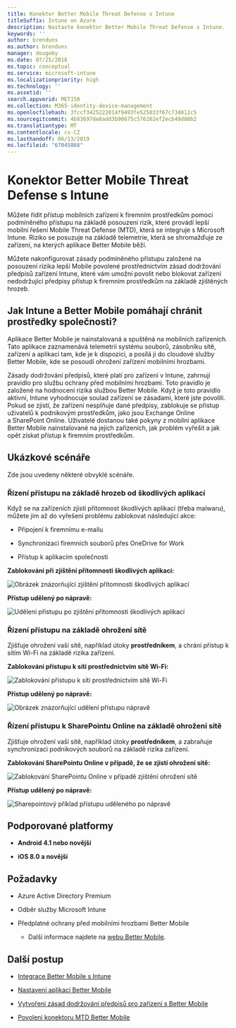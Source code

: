 ```yaml
---
title: Konektor Better Mobile Threat Defense s Intune
titleSuffix: Intune on Azure
description: Nastavte konektor Better Mobile Threat Defense s Intune.
keywords: ''
author: brenduns
ms.author: brenduns
manager: dougeby
ms.date: 07/25/2018
ms.topic: conceptual
ms.service: microsoft-intune
ms.localizationpriority: high
ms.technology: ''
ms.assetid: ''
search.appverid: MET150
ms.collection: M365-identity-device-management
ms.openlocfilehash: 3fccf3425222814f9493fe525033f67c734012c5
ms.sourcegitcommit: 4b83697de8add3b90675c576202ef2ecb49d80b2
ms.translationtype: MT
ms.contentlocale: cs-CZ
ms.lasthandoff: 06/13/2019
ms.locfileid: "67045868"
---
```

# <a name="better-mobile-threat-defense-connector-with-intune"></a>Konektor Better Mobile Threat Defense s Intune

Můžete řídit přístup mobilních zařízení k firemním prostředkům pomocí podmíněného přístupu na základě posouzení rizik, které provádí lepší mobilní řešení Mobile Threat Defense (MTD), která se integruje s Microsoft Intune. Riziko se posuzuje na základě telemetrie, která se shromažďuje ze zařízení, na kterých aplikace Better Mobile běží.

Můžete nakonfigurovat zásady podmíněného přístupu založené na posouzení rizika lepší Mobile povolené prostřednictvím zásad dodržování předpisů zařízení Intune, které vám umožní povolit nebo blokovat zařízení nedodržující předpisy přístup k firemním prostředkům na základě zjištěných hrozeb.

## <a name="how-do-intune-and-better-mobile-help-protect-your-company-resources"></a>Jak Intune a Better Mobile pomáhají chránit prostředky společnosti?

Aplikace Better Mobile je nainstalovaná a spuštěná na mobilních zařízeních. Tato aplikace zaznamenává telemetrii systému souborů, zásobníku sítě, zařízení a aplikací tam, kde je k dispozici, a posílá ji do cloudové služby Better Mobile, kde se posoudí ohrožení zařízení mobilními hrozbami.

Zásady dodržování předpisů, které platí pro zařízení v Intune, zahrnují pravidlo pro službu ochrany před mobilními hrozbami. Toto pravidlo je založené na hodnocení rizika službou Better Mobile. Když je toto pravidlo aktivní, Intune vyhodnocuje soulad zařízení se zásadami, které jste povolili. Pokud se zjistí, že zařízení nesplňuje dané předpisy, zablokuje se přístup uživatelů k podnikovým prostředkům, jako jsou Exchange Online a SharePoint Online. Uživatelé dostanou také pokyny z mobilní aplikace Better Mobile nainstalované na jejich zařízeních, jak problém vyřešit a jak opět získat přístup k firemním prostředkům.

## <a name="sample-scenarios"></a>Ukázkové scénáře

Zde jsou uvedeny některé obvyklé scénáře.

### <a name="control-access-based-on-threats-from-malicious-apps"></a>Řízení přístupu na základě hrozeb od škodlivých aplikací

Když se na zařízeních zjistí přítomnost škodlivých aplikací (třeba malwaru), můžete jim až do vyřešení problému zablokovat následující akce:

-   Připojení k firemnímu e-mailu

-   Synchronizaci firemních souborů přes OneDrive for Work

-   Přístup k aplikacím společnosti

**Zablokování při zjištění přítomnosti škodlivých aplikací:**

![Obrázek znázorňující zjištění přítomnosti škodlivých aplikací](./media/better_mobile_maliciousapps_blocked.png)

**Přístup udělený po nápravě:**

![Udělení přístupu po zjištění přítomnosti škodlivých aplikací](./media/better_mobile_maliciousapps_unblocked.png)

### <a name="control-access-based-on-threat-to-network"></a>Řízení přístupu na základě ohrožení sítě

Zjišťuje ohrožení vaší sítě, například útoky **prostředníkem**, a chrání přístup k sítím Wi-Fi na základě rizika zařízení.

**Zablokování přístupu k síti prostřednictvím sítě Wi-Fi:**

![Zablokování přístupu k síti prostřednictvím sítě Wi-Fi](./media/better_mobile_network_wifi_blocked.png)

**Přístup udělený po nápravě:**

![Obrázek znázorňující udělení přístupu nápravě](./media/better_mobile_network_wifi_unblocked.png)

### <a name="control-access-to-sharepoint-online-based-on-threat-to-network"></a>Řízení přístupu k SharePointu Online na základě ohrožení sítě

Zjišťuje ohrožení vaší sítě, například útoky **prostředníkem**, a zabraňuje synchronizaci podnikových souborů na základě rizika zařízení.

**Zablokování SharePointu Online v případě, že se zjistí ohrožení sítě:**

![Zablokování SharePointu Online v případě zjištění ohrožení sítě](./media/better_mobile_network_spo_blocked.png)

**Přístup udělený po nápravě:**

![Sharepointový příklad přístupu uděleného po nápravě](./media/better_mobile_network_spo_unblocked.png)

## <a name="supported-platforms"></a>Podporované platformy

-   **Android 4.1 nebo novější**

-   **iOS 8.0 a novější**

## <a name="prerequisites"></a>Požadavky

-   Azure Active Directory Premium

-   Odběr služby Microsoft Intune

-   Předplatné ochrany před mobilními hrozbami Better Mobile

    -   Další informace najdete na [webu Better Mobile](https://www.better.mobi/).

## <a name="next-steps"></a>Další postup

- [Integrace Better Mobile s Intune](better-mobile-mtd-connector-integration.md)

- [Nastavení aplikací Better Mobile](mtd-apps-ios-app-configuration-policy-add-assign.md)

- [Vytvoření zásad dodržování předpisů pro zařízení s Better Mobile](mtd-device-compliance-policy-create.md)

- [Povolení konektoru MTD Better Mobile](mtd-connector-enable.md)
